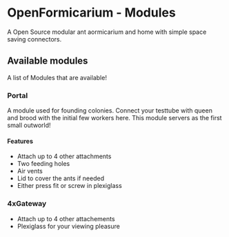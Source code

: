 # OpenFormicarium - Modules

A Open Source modular ant aormicarium and home with simple space saving connectors.

## Available modules
A list of Modules that are available!

### Portal
A module used for founding colonies. Connect your testtube with queen and brood with the initial few workers here.
This module servers as the first small outworld!

#### Features
* Attach up to 4 other attachments
* Two feeding holes
* Air vents
* Lid to cover the ants if needed
* Either press fit or screw in plexiglass

### 4xGateway
* Attach up to 4 other attachements
* Plexiglass for your viewing pleasure